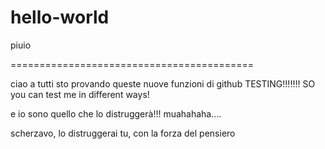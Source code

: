 # hello-world


piuio

==========================================

ciao a tutti sto provando queste nuove funzioni di github TESTING!!!!!!! SO you can test me in different ways!


e io sono quello che lo distruggerà!!! muahahaha....

scherzavo, lo distruggerai tu, con la forza del pensiero

